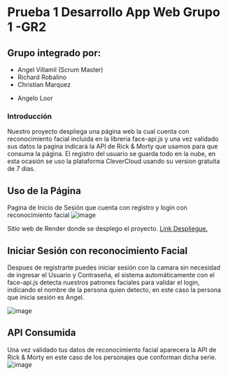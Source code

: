 
# Prueba 1 Desarrollo App Web Grupo 1 -GR2

## Grupo integrado por:
* Angel Villamil (Scrum Master)
* Richard Robalino
* Christian Marquez
+ Angelo Loor

### Introducción
Nuestro proyecto despliega una página web la cual cuenta con reconocimiento facial incluida en la libreria face-api.js y una vez validado sus datos la pagina indicará la API de Rick & Morty que usamos para que consuma la página.
El registro del usuario se guarda todo en la nube, en esta ocasión se uso la plataforma CleverCloud usando su version gratuita de 7 dias.

## Uso de la Página
Pagina de Inicio de Sesión que cuenta con registro y login con reconocimiento facial
![image](https://github.com/user-attachments/assets/eafdfada-95f5-43ce-aac9-ba2fb2fa679b)

Sitio web de Render donde se desplego el proyecto.
 [Link Despliegue.](https://pruebaapis.onrender.com)

## Iniciar Sesión con reconocimiento Facial
 Despues de registrarte puedes iniciar sesión con la camara sin necesidad de ingresar el Usuario y Contraseña, el sistema automáticamente con el face-api.js detecta nuestros patrones faciales para validar el login, indicando el nombre de la persona quien detecto, en este caso la persona que inicia sesión es Angel.

 ![image](https://github.com/user-attachments/assets/abfadc6e-cf2d-4cd8-9222-e74e19606a4d)

## API Consumida
Una vez validado tus datos de reconocimiento facial aparecera la API de Rick & Morty en este caso de los personajes que conforman dicha serie.
 ![image](https://github.com/user-attachments/assets/de6976a3-d814-44b7-af8b-781798f17d83)

